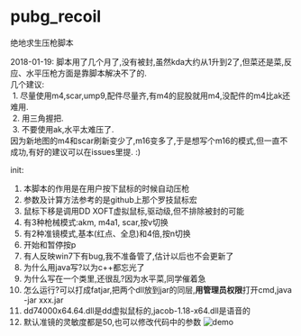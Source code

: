 # pubg_recoil
绝地求生压枪脚本

2018-01-19: 
脚本用了几个月了,没有被封,虽然kda大约从1升到2了,但菜还是菜,反应、水平压枪方面是靠脚本解决不了的.<br>
几个建议:<br>
  1. 尽量使用m4,scar,ump9,配件尽量齐,有m4的屁股就用m4,没配件的m4比ak还难用.<br>
  2. 用三角握把.<br>
  3. 不要使用ak,水平太难压了.<br>
因为新地图的m4和scar刷新变少了,m16变多了,于是想写个m16的模式,但一直不成功,有好的建议可以在issues里提. :)

init: 
  1. 本脚本的作用是在用户按下鼠标的时候自动压枪
  2. 参数及计算方法参考的是github上那个罗技鼠标宏
  3. 鼠标下移是调用DD XOFT虚拟鼠标,驱动级,但不排除被封的可能
  4. 有3种枪械模式:akm, m4a1, scar,按v切换
  5. 有2种准镜模式,基本(红点、全息)和4倍,按n切换
  6. 开始和暂停按p
  7. 有人反映win7下有bug,我不准备管了,估计以后也不会更新了
  8. 为什么用java写?以为c++都忘光了
  9. 为什么写在一个类里,还很乱?因为水平菜,同学催着急
  10. 怎么运行?可以打成fatjar,把两个dll放到jar的同层,**用管理员权限**打开cmd,java -jar xxx.jar
  11. dd74000x64.64.dll是dd虚拟鼠标的,jacob-1.18-x64.dll是语音的
  12. 默认准镜的灵敏度都是50,也可以修改代码中的参数
![demo](ab.gif)
